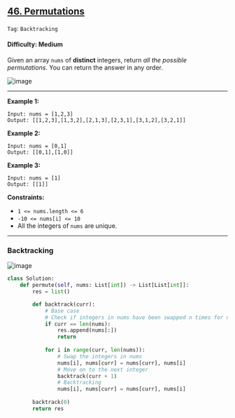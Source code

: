 ## [46. Permutations](https://leetcode.com/problems/permutations/)

```Tag```: ```Backtracking```

#### Difficulty: Medium

Given an array ```nums``` of __distinct__ integers, return _all the possible permutations_. You can return the answer in any order.

![image](https://user-images.githubusercontent.com/35042430/218553058-3877688e-e6e4-42e3-ba6b-d346855a1c15.png)

---

__Example 1:__
```
Input: nums = [1,2,3]
Output: [[1,2,3],[1,3,2],[2,1,3],[2,3,1],[3,1,2],[3,2,1]]
```

__Example 2:__
```
Input: nums = [0,1]
Output: [[0,1],[1,0]]
```

__Example 3:__
```
Input: nums = [1]
Output: [[1]]
```

__Constraints:__

- ```1 <= nums.length <= 6```
- ```-10 <= nums[i] <= 10```
- All the integers of ```nums``` are unique.

---

### Backtracking

![image](https://user-images.githubusercontent.com/35042430/226508162-6e3de2b8-cfa9-46b6-9ee7-95e9e8cd0666.png)

```Python
class Solution:
    def permute(self, nums: List[int]) -> List[List[int]]:
        res = list()

        def backtrack(curr):
            # Base case
            # Check if integers in nums have been swapped n times for n == len(nums) 
            if curr == len(nums):
                res.append(nums[:])
                return
            
            for i in range(curr, len(nums)):
                # Swap the integers in nums
                nums[i], nums[curr] = nums[curr], nums[i]
                # Move on to the next integer
                backtrack(curr + 1)
                # Backtracking
                nums[i], nums[curr] = nums[curr], nums[i]
        
        backtrack(0)
        return res
```
